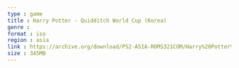 ```yaml
---
type : game
title : Harry Potter - Quidditch World Cup (Korea)
genre : 
format : iso
region : asia
link : https://archive.org/download/PS2-ASIA-ROMS321COM/Harry%20Potter%20-%20Quidditch%20World%20Cup%20%28Korea%29.7z
size : 345MB
---
```

